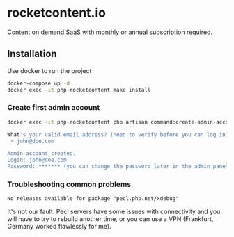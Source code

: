 # rocketcontent.io

Content on demand SaaS with monthly or annual subscription required.




## Installation

Use docker to run the project

```bash
docker-compose up -d
docker exec -it php-rocketcontent make install
```
### Create first admin account
```bash
docker exec -it php-rocketcontent php artisan command:create-admin-account

What's your valid email address? (need to verify before you can log in):
 > john@doe.com     

Admin account created.
Login: john@doe.com
Password: ******* (you can change the password later in the admin panel)
```

### Troubleshooting common problems
`No releases available for package "pecl.php.net/xdebug"`

It's not our fault. Pecl servers have some issues with connectivity and you will have to try to rebuild another time, or you can use a VPN (Frankfurt, Germany worked flawlessly for me).
